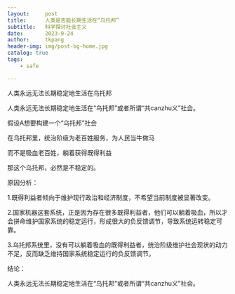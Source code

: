 ```yaml
---
layout:     post
title:      人类是否能长期生活在“乌托邦”
subtitle:   科学探讨社会主义
date:       2023-9-24
author:     tkpang
header-img: img/post-bg-home.jpg
catalog: true
tags:
    - safe

---
```


人类永远无法长期稳定地生活在乌托邦



人类永远无法长期稳定地生活在“乌托邦”或者所谓“共canzhu义”社会。

假设A想要构建一个“乌托邦”社会

在乌托邦里，统治阶级为老百姓服务，为人民当牛做马

而不是吸血老百姓，躺着获得既得利益

那这个乌托邦，必然是不稳定的。



原因分析：

1.既得利益者倾向于维护现行政治和经济制度，不希望当前制度被显著改变。

2.国家机器这套系统，正是因为存在很多既得利益者，他们可以躺着吸血，所以才会拼命维护国家系统的稳定运行，形成很大的负反馈调节，导致系统运转稳定可靠。

3.乌托邦系统里，没有可以躺着吸血的既得利益者，统治阶级维护社会现状的动力不足，反而缺乏维持国家系统稳定运行的负反馈调节。



结论：

人类永远无法长期稳定地生活在“乌托邦”或者所谓“共canzhu义”社会。